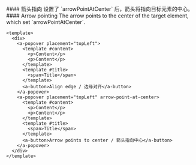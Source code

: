 <cn>
#### 箭头指向
设置了 `arrowPointAtCenter` 后，箭头将指向目标元素的中心。
</cn>

<us>
#### Arrow pointing
The arrow points to the center of the target element, which set `arrowPointAtCenter`.
</us>

```vue
<template>
  <div>
    <a-popover placement="topLeft">
      <template #content>
        <p>Content</p>
        <p>Content</p>
      </template>
      <template #title>
        <span>Title</span>
      </template>
      <a-button>Align edge / 边缘对齐</a-button>
    </a-popover>
    <a-popover placement="topLeft" arrow-point-at-center>
      <template #content>
        <p>Content</p>
        <p>Content</p>
      </template>
      <template #title>
        <span>Title</span>
      </template>
      <a-button>Arrow points to center / 箭头指向中心</a-button>
    </a-popover>
  </div>
</template>
```
